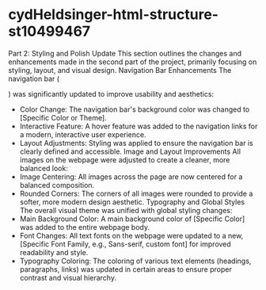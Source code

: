 # cydHeldsinger-html-structure-st10499467
 Part 2: Styling and Polish Update
This section outlines the changes and enhancements made in the second part of the project, primarily focusing on styling, layout, and visual design.
Navigation Bar Enhancements
The navigation bar (<nav>) was significantly updated to improve usability and aesthetics:
 * Color Change: The navigation bar's background color was changed to [Specific Color or Theme].
 * Interactive Feature: A hover feature was added to the navigation links for a modern, interactive user experience.
 * Layout Adjustments: Styling was applied to ensure the navigation bar is clearly defined and accessible.
Image and Layout Improvements
All images on the webpage were adjusted to create a cleaner, more balanced look:
 * Image Centering: All images across the page are now centered for a balanced composition.
 * Rounded Corners: The corners of all images were rounded to provide a softer, more modern design aesthetic.
Typography and Global Styles
The overall visual theme was unified with global styling changes:
 * Main Background Color: A main background color of [Specific Color] was added to the entire webpage body.
 * Font Changes: All text fonts on the webpage were updated to a new, [Specific Font Family, e.g., Sans-serif, custom font] for improved readability and style.
 * Typography Coloring: The coloring of various text elements (headings, paragraphs, links) was updated in certain areas to ensure proper contrast and visual hierarchy.
